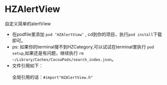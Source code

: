 # HZAlertView
自定义简单的alertView
* 在podfile里添加 `pod ‘HZAlertView’` , cd到你的项目，执行`pod install`下载即可。
* ps: 如果你的terminal搜不到HZCategory,可以试试在terminal里执行 `pod setup`,如果还是有问题，继续执行 `rm ~/Library/Caches/CocoaPods/search_index.json`。
* 文件引用如下：\
<br>全局引用的话：`#import"HZAlertView.h"`
